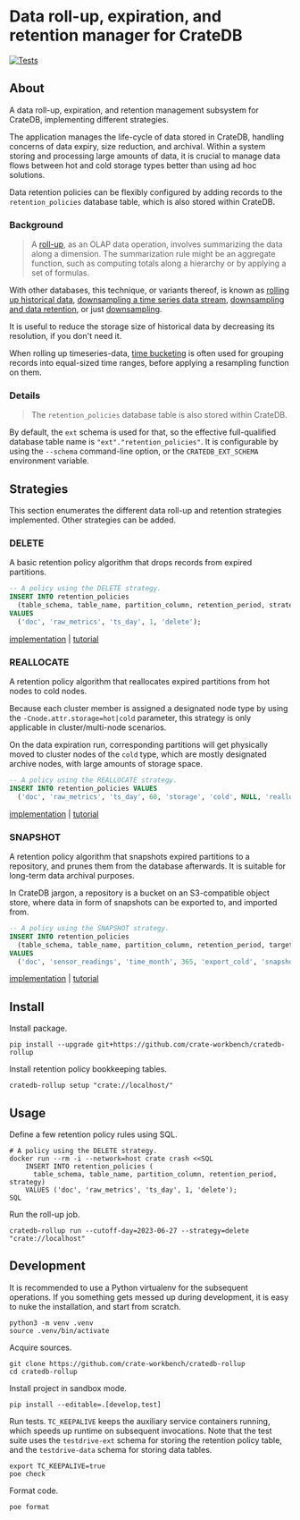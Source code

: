 # Data roll-up, expiration, and retention manager for CrateDB

[![Tests](https://github.com/crate-workbench/cratedb-rollup/actions/workflows/main.yml/badge.svg)](https://github.com/crate-workbench/cratedb-rollup/actions/workflows/main.yml)

## About

A data roll-up, expiration, and retention management subsystem for CrateDB,
implementing different strategies.

The application manages the life-cycle of data stored in CrateDB, handling
concerns of data expiry, size reduction, and archival. Within a system storing
and processing large amounts of data, it is crucial to manage data flows between
hot and cold storage types better than using ad hoc solutions.

Data retention policies can be flexibly configured by adding records to the
`retention_policies` database table, which is also stored within CrateDB.

### Background

> A [roll-up], as an OLAP data operation, involves summarizing the data along a
> dimension. The summarization rule might be an aggregate function, such as
> computing totals along a hierarchy or by applying a set of formulas.

With other databases, this technique, or variants thereof, is known as [rolling up
historical data], [downsampling a time series data stream], [downsampling and data
retention], or just [downsampling].

It is useful to reduce the storage size of historical data by decreasing its
resolution, if you don't need it.

When rolling up timeseries-data, [time bucketing] is often used for grouping records
into equal-sized time ranges, before applying a resampling function on them.

### Details

> The `retention_policies` database table is also stored within CrateDB.

By default, the `ext` schema is used for that, so the effective full-qualified database
table name is `"ext"."retention_policies"`. It is configurable by using the `--schema`
command-line option, or the `CRATEDB_EXT_SCHEMA` environment variable.


## Strategies

This section enumerates the different data roll-up and retention strategies implemented.
Other strategies can be added.

### DELETE

A basic retention policy algorithm that drops records from expired partitions.

```sql
-- A policy using the DELETE strategy.
INSERT INTO retention_policies
  (table_schema, table_name, partition_column, retention_period, strategy)
VALUES
  ('doc', 'raw_metrics', 'ts_day', 1, 'delete');
```

[implementation](cratedb_rollup/strategy/delete.py) | [tutorial](https://community.crate.io/t/cratedb-and-apache-airflow-implementation-of-data-retention-policy/913) 

### REALLOCATE

A retention policy algorithm that reallocates expired partitions from hot nodes
to cold nodes.

Because each cluster member is assigned a designated node type by using the
`-Cnode.attr.storage=hot|cold` parameter, this strategy is only applicable in
cluster/multi-node scenarios.

On the data expiration run, corresponding partitions will get physically moved to
cluster nodes of the `cold` type, which are mostly designated archive nodes, with
large amounts of storage space.

```sql
-- A policy using the REALLOCATE strategy.
INSERT INTO retention_policies VALUES
  ('doc', 'raw_metrics', 'ts_day', 60, 'storage', 'cold', NULL, 'reallocate');
```

[implementation](cratedb_rollup/strategy/reallocate.py) | [tutorial](https://community.crate.io/t/cratedb-and-apache-airflow-building-a-hot-cold-storage-data-retention-policy/934)

### SNAPSHOT

A retention policy algorithm that snapshots expired partitions to a repository,
and prunes them from the database afterwards. It is suitable for long-term
data archival purposes.

In CrateDB jargon, a repository is a bucket on an S3-compatible object store,
where data in form of snapshots can be exported to, and imported from.

```sql
-- A policy using the SNAPSHOT strategy.
INSERT INTO retention_policies
  (table_schema, table_name, partition_column, retention_period, target_repository_name, strategy)
VALUES
  ('doc', 'sensor_readings', 'time_month', 365, 'export_cold', 'snapshot');
```

[implementation](cratedb_rollup/strategy/snapshot.py) | [tutorial](https://community.crate.io/t/building-a-data-retention-policy-for-cratedb-with-apache-airflow/1001)


## Install

Install package.
```shell
pip install --upgrade git+https://github.com/crate-workbench/cratedb-rollup
```

Install retention policy bookkeeping tables.
```shell
cratedb-rollup setup "crate://localhost/"
```


## Usage

Define a few retention policy rules using SQL.
```shell
# A policy using the DELETE strategy.
docker run --rm -i --network=host crate crash <<SQL
    INSERT INTO retention_policies (
      table_schema, table_name, partition_column, retention_period, strategy)
    VALUES ('doc', 'raw_metrics', 'ts_day', 1, 'delete');
SQL
```

Run the roll-up job.
```shell
cratedb-rollup run --cutoff-day=2023-06-27 --strategy=delete "crate://localhost"
```


## Development

It is recommended to use a Python virtualenv for the subsequent operations.
If you something gets messed up during development, it is easy to nuke the
installation, and start from scratch.
```shell
python3 -m venv .venv
source .venv/bin/activate
```

Acquire sources.
```shell
git clone https://github.com/crate-workbench/cratedb-rollup
cd cratedb-rollup
```

Install project in sandbox mode.
```shell
pip install --editable=.[develop,test]
```

Run tests. `TC_KEEPALIVE` keeps the auxiliary service containers running, which
speeds up runtime on subsequent invocations. Note that the test suite uses the
`testdrive-ext` schema for storing the retention policy table, and the
`testdrive-data` schema for storing data tables.
```shell
export TC_KEEPALIVE=true
poe check
```

Format code.
```shell
poe format
```


[downsampling]: https://docs.victoriametrics.com/#downsampling
[downsampling a time series data stream]: https://www.elastic.co/guide/en/elasticsearch/reference/current/downsampling.html
[downsampling and data retention]: https://docs.influxdata.com/influxdb/v1.8/guides/downsample_and_retain/
[rolling up historical data]: https://www.elastic.co/guide/en/elasticsearch/reference/current/rollup-overview.html
[roll-up]: https://en.wikipedia.org/wiki/OLAP_cube#Operations
[time bucketing]: https://community.crate.io/t/resampling-time-series-data-with-date-bin/1009
